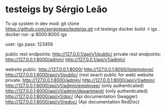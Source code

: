 # testeigs by Sérgio Leão

To up system in dev mod:
    git clone https://github.com/sergioleao/testeigs.git
    cd testeigs 
    docker build -t igs . 
    docker run -p 8000:8000 igs



user: igs
pass: 123456

public rest endpoints:
    http://127.0.0.1/api/v1/public/
private rest endpoints:
    http://127.0.0.1:8000/admin/
    http://127.0.0.1/api/v1/admin/

website public:
    http://127.0.0.1:8000/
    http://127.0.0.1:8000/listemploye/
    http://127.0.0.1:8000/api/v1/public/ (rest seach public for web)
website private:
    http://127.0.0.1:8000/admin/
    http://127.0.0.1:8000/api/v1/admin/
    http://127.0.0.1:8000/api/v1/admin/employee/ (only authenticated)
    http://127.0.0.1:8000/api/v1/admin/department/ (only authenticated)
    http://127.0.0.1:8000/api/v1/doc/ (Api documentation Swagger)
    http://127.0.0.1:8000/api/v1/redoc/ (Api documentation RedDoc)
    



